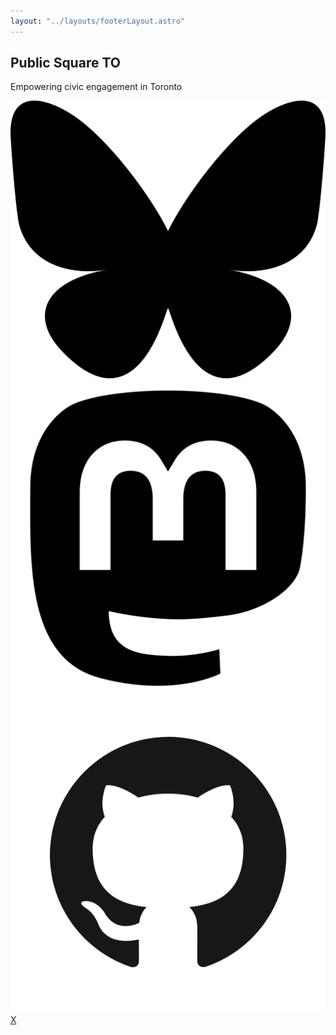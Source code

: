 ```yaml
---
layout: "../layouts/footerLayout.astro"
---
```


## Public Square TO

Empowering civic engagement in Toronto

[![BlueSky](../../public/Blue-Sky-logo.svg)](https://bsky.app/profile/publicsquareto.bsky.social)
[![Mastodon](../../public/Mastodon-logo.svg)](https://mstdn.ca/@publicsquareto)
[![GitHub](../../public/Github-logo.svg)](https://github.com/publicsquareto)
[X](https://x.com/publicsquareto)
